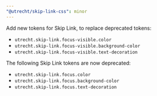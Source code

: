 ```yaml
---
"@utrecht/skip-link-css": minor
---
```


Add new tokens for Skip Link, to replace deprecated tokens:

- `utrecht.skip-link.focus-visible.color`
- `utrecht.skip-link.focus-visible.background-color`
- `utrecht.skip-link.focus-visible.text-decoration`

The following Skip Link tokens are now deprecated:

- `utrecht.skip-link.focus.color`
- `utrecht.skip-link.focus.background-color`
- `utrecht.skip-link.focus.text-decoration`
